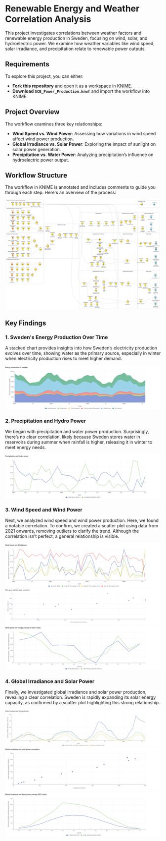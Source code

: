 # Renewable Energy and Weather Correlation Analysis

This project investigates correlations between weather factors and renewable energy production in Sweden, focusing on wind, solar, and hydroelectric power. We examine how weather variables like wind speed, solar irradiance, and precipitation relate to renewable power outputs.

## Requirements

To explore this project, you can either:

- **Fork this repository** and open it as a workspace in [KNIME](https://www.knime.com/).
- **Download `SCB_Power_Production.knwf`** and import the workflow into KNIME.

## Project Overview

The workflow examines three key relationships:

- **Wind Speed vs. Wind Power**: Assessing how variations in wind speed affect wind power production.
- **Global Irradiance vs. Solar Power**: Exploring the impact of sunlight on solar power generation.
- **Precipitation vs. Water Power**: Analyzing precipitation’s influence on hydroelectric power output.

## Workflow Structure

The workflow in KNIME is annotated and includes comments to guide you through each step. Here's an overview of the process:

![Workflow](readmeAssets/Workflow.png)

## Key Findings

### 1. Sweden's Energy Production Over Time

A stacked chart provides insights into how Sweden’s electricity production evolves over time, showing water as the primary source, especially in winter when electricity production rises to meet higher demand.

![Energy Production of Sweden](readmeAssets/EnergyProductionOfSweden.png)

### 2. Precipitation and Hydro Power

We began with precipitation and water power production. Surprisingly, there’s no clear correlation, likely because Sweden stores water in reservoirs during summer when rainfall is higher, releasing it in winter to meet energy needs.

![Precipitation and Hydro Power](readmeAssets/PrecipitationAndHydroPower.png)

### 3. Wind Speed and Wind Power

Next, we analyzed wind speed and wind power production. Here, we found a notable correlation. To confirm, we created a scatter plot using data from 2021 onwards, removing outliers to clarify the trend. Although the correlation isn’t perfect, a general relationship is visible.

![Wind Speed and Power](readmeAssets/WindSpeedAndWindPower.png)
![Wind Speed and Power Correlation](readmeAssets/WindSpeedAndWindPowerCorrelation.png)
![Average Wind Speed and Power 2021+](readmeAssets/WindSpeedAndEnergyAverage2021-today.png)

### 4. Global Irradiance and Solar Power

Finally, we investigated global irradiance and solar power production, revealing a clear correlation. Sweden is rapidly expanding its solar energy capacity, as confirmed by a scatter plot highlighting this strong relationship.

![Global Irradiance and Solar Production](readmeAssets/GlobalIrradianceAndSolarProduction.png)
![Solar Power Correlation](readmeAssets/GlobalIrradianceAndSolarPowerCorrelation.png)
![Solar Power Correlation](readmeAssets/GlobalIrradianceAndSolarPowerAverage2021-today.png)
